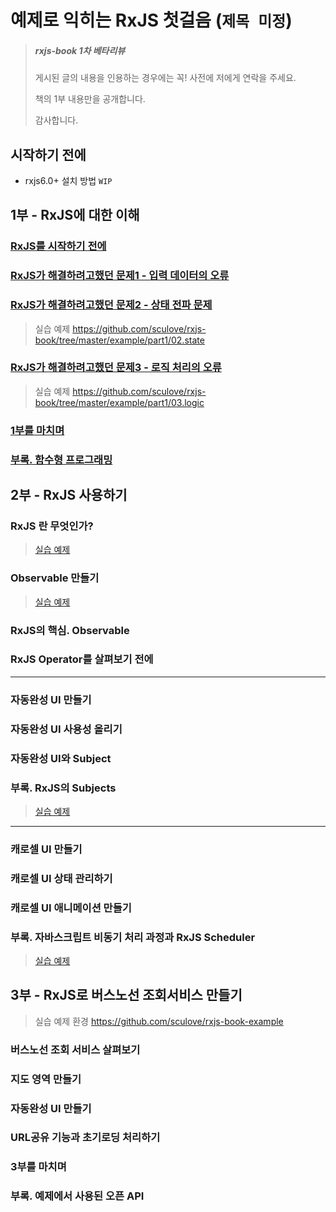 # 예제로 익히는 RxJS 첫걸음 (`제목 미정`)

> ##### rxjs-book 1차 베타리뷰
> 
> 게시된 글의 내용을 인용하는 경우에는 꼭! 사전에 저에게 연락을 주세요.
> 
> 책의 1부 내용만을 공개합니다.
> 
> 감사합니다.

## 시작하기 전에
- rxjs6.0+ 설치 방법 `WIP`

## 1부 - RxJS에 대한 이해
### [RxJS를 시작하기 전에](./docs/part1/01-intro.md)

### [RxJS가 해결하려고했던 문제1 - 입력 데이터의 오류](./docs/part1/02.input.md)

### [RxJS가 해결하려고했던 문제2 - 상태 전파 문제](./docs/part1/03.state.md)

> 실습 예제 https://github.com/sculove/rxjs-book/tree/master/example/part1/02.state

### [RxJS가 해결하려고했던 문제3 - 로직 처리의 오류](./docs/part1/04.logic.md)

> 실습 예제 https://github.com/sculove/rxjs-book/tree/master/example/part1/03.logic

### [1부를 마치며](./docs/part1/05.summary.md)

### [부록. 함수형 프로그래밍](./docs/part1/99.functional.md)


## 2부 - RxJS 사용하기
### RxJS 란 무엇인가?

> [실습 예제](https://github.com/sculove/rxjs-book/tree/master/example/part2/01.rxjs)

### Observable 만들기

> [실습 예제](https://github.com/sculove/rxjs-book/tree/master/example/part2/02.create)

### RxJS의 핵심. Observable

### RxJS Operator를 살펴보기 전에
------------------------
### 자동완성 UI 만들기

### 자동완성 UI 사용성 올리기

### 자동완성 UI와 Subject

### 부록. RxJS의 Subjects

> [실습 예제](https://github.com/sculove/rxjs-book/tree/master/example/part2/03.autocomplete)

------------------------

### 캐로셀 UI 만들기

### 캐로셀 UI 상태 관리하기

### 캐로셀 UI 애니메이션 만들기

### 부록. 자바스크립트 비동기 처리 과정과 RxJS Scheduler


> [실습 예제](https://github.com/sculove/rxjs-book/tree/master/example/part2/04.carousel)


## 3부 - RxJS로 버스노선 조회서비스 만들기

> 실습 예제 환경 https://github.com/sculove/rxjs-book-example


### 버스노선 조회 서비스 살펴보기

### 지도 영역 만들기

### 자동완성 UI 만들기

### URL공유 기능과 초기로딩 처리하기

### 3부를 마치며

### 부록. 예제에서 사용된 오픈 API


